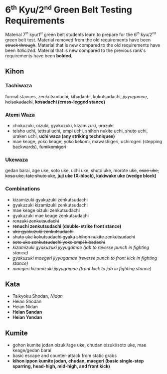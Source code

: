 <!-- markdownlint-disable no-inline-html -->
# 6<sup><small>th</small></sup> Kyu/2<sup><small>nd</small></sup> Green Belt Testing Requirements

Material 7<sup><small>th</small></sup> kyu/1<sup><small>st</small></sup> green belt students learn to prepare for
the 6<sup><small>th</small></sup> kyu/2<sup><small>nd</small></sup> green belt test.
Material removed from the old requirements have been ~~struck through~~.
Material that is new compared to the old requirements have been *italicized*.
Material that is new compared to the previous rank's requirements have been **bolded**.

## Kihon

### Tachiwaza

formal stances, zenkutsudachi, kibadachi, kokutsudachi, *jiyyugamae*, ~~heisokudachi~~, **kosadachi (cross-legged stance)**

### Atemi Waza

* chokuzuki, oizuki, gyakuzuki, kizamizuki, ~~urazuki~~
* teisho uchi, tettsui uchi, empi uchi, shihon nukite uchi, shuto uchi, uraken uchi, **uchi waza (any striking techniques)**
* mae keage, yoko keage, yoko kekomi, mawashigeri, ushirogeri (stepping backwards), ~~fumikomigeri~~

### Ukewaza

gedan barai, age uke, soto uke, uchi uke, shuto uke, morote uke, ~~osae uke, kosa uke, tate shuto uke~~, **juji uke (X-block), kakiwake uke (wedge block)**

### Combinations

* kizamizuki gyakuzuki zenkutsudachi
* gyakuzuki kizamizuki zenkutsudachi
* mae keage oizuki zenkutsudachi
* gyakuzuki mae keage zenkutsudachi
* ~~renzuki zenkutsudachi~~
* **renuchi zenkutsudachi (double-strike front stance)**
* ~~uke gyakuzuki zenkutsudachi~~
* ~~shuto uke kokutsudachi gyaku shihon nukite zenkutsudachi~~
* ~~soto uke zenkutsudachi yoko empi kibadachi~~
* *kizamizuki gyakuzuki jiyyugamae (jab to reverse punch in fighting stance)*
* *gyakuzuki maegeri jiyyugamae (reverse punch to front kick in fighting stance)*
* *maegeri kizamizuki jiyyugamae (front kick to jab in fighting stance)*

## Kata

* Taikyoku Shodan, *Nidan*
* Heian Shodan
* Heian Nidan
* **Heian Sandan**
* **Heian Yondan**

## Kumite

* gohon kumite jodan oizuki/age uke, chudan oizuki/soto uke, mae keage/gedan barai
* basic escape and counter-attack from static grabs
* **kihon ippon kumite jodan, chudan, maegeri (basic single-step sparring, head-high, mid-high, and front kick)**
